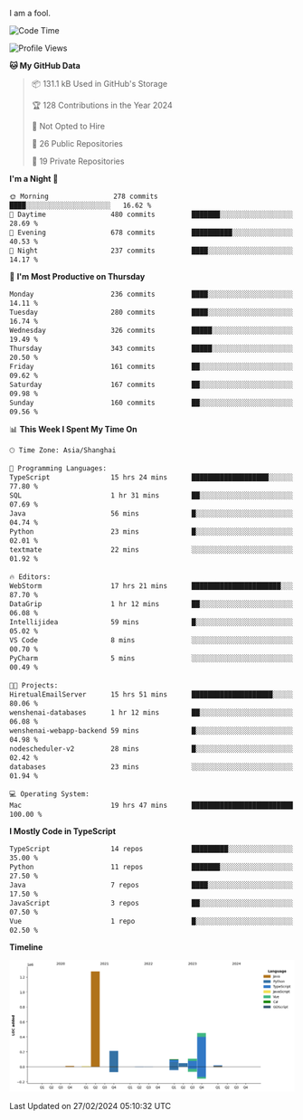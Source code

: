 I am a fool.

<!--START_SECTION:waka-->
![Code Time](http://img.shields.io/badge/Code%20Time-1%2C219%20hrs%2010%20mins-blue)

![Profile Views](http://img.shields.io/badge/Profile%20Views-0-blue)

**🐱 My GitHub Data** 

> 📦 131.1 kB Used in GitHub's Storage 
 > 
> 🏆 128 Contributions in the Year 2024
 > 
> 🚫 Not Opted to Hire
 > 
> 📜 26 Public Repositories 
 > 
> 🔑 19 Private Repositories 
 > 
**I'm a Night 🦉** 

```text
🌞 Morning                278 commits         ████░░░░░░░░░░░░░░░░░░░░░   16.62 % 
🌆 Daytime                480 commits         ███████░░░░░░░░░░░░░░░░░░   28.69 % 
🌃 Evening                678 commits         ██████████░░░░░░░░░░░░░░░   40.53 % 
🌙 Night                  237 commits         ████░░░░░░░░░░░░░░░░░░░░░   14.17 % 
```
📅 **I'm Most Productive on Thursday** 

```text
Monday                   236 commits         ████░░░░░░░░░░░░░░░░░░░░░   14.11 % 
Tuesday                  280 commits         ████░░░░░░░░░░░░░░░░░░░░░   16.74 % 
Wednesday                326 commits         █████░░░░░░░░░░░░░░░░░░░░   19.49 % 
Thursday                 343 commits         █████░░░░░░░░░░░░░░░░░░░░   20.50 % 
Friday                   161 commits         ██░░░░░░░░░░░░░░░░░░░░░░░   09.62 % 
Saturday                 167 commits         ██░░░░░░░░░░░░░░░░░░░░░░░   09.98 % 
Sunday                   160 commits         ██░░░░░░░░░░░░░░░░░░░░░░░   09.56 % 
```


📊 **This Week I Spent My Time On** 

```text
🕑︎ Time Zone: Asia/Shanghai

💬 Programming Languages: 
TypeScript               15 hrs 24 mins      ███████████████████░░░░░░   77.80 % 
SQL                      1 hr 31 mins        ██░░░░░░░░░░░░░░░░░░░░░░░   07.69 % 
Java                     56 mins             █░░░░░░░░░░░░░░░░░░░░░░░░   04.74 % 
Python                   23 mins             █░░░░░░░░░░░░░░░░░░░░░░░░   02.01 % 
textmate                 22 mins             ░░░░░░░░░░░░░░░░░░░░░░░░░   01.92 % 

🔥 Editors: 
WebStorm                 17 hrs 21 mins      ██████████████████████░░░   87.70 % 
DataGrip                 1 hr 12 mins        ██░░░░░░░░░░░░░░░░░░░░░░░   06.08 % 
Intellijidea             59 mins             █░░░░░░░░░░░░░░░░░░░░░░░░   05.02 % 
VS Code                  8 mins              ░░░░░░░░░░░░░░░░░░░░░░░░░   00.70 % 
PyCharm                  5 mins              ░░░░░░░░░░░░░░░░░░░░░░░░░   00.49 % 

🐱‍💻 Projects: 
HiretualEmailServer      15 hrs 51 mins      ████████████████████░░░░░   80.06 % 
wenshenai-databases      1 hr 12 mins        ██░░░░░░░░░░░░░░░░░░░░░░░   06.08 % 
wenshenai-webapp-backend 59 mins             █░░░░░░░░░░░░░░░░░░░░░░░░   04.98 % 
nodescheduler-v2         28 mins             █░░░░░░░░░░░░░░░░░░░░░░░░   02.42 % 
databases                23 mins             ░░░░░░░░░░░░░░░░░░░░░░░░░   01.94 % 

💻 Operating System: 
Mac                      19 hrs 47 mins      █████████████████████████   100.00 % 
```

**I Mostly Code in TypeScript** 

```text
TypeScript               14 repos            █████████░░░░░░░░░░░░░░░░   35.00 % 
Python                   11 repos            ███████░░░░░░░░░░░░░░░░░░   27.50 % 
Java                     7 repos             ████░░░░░░░░░░░░░░░░░░░░░   17.50 % 
JavaScript               3 repos             ██░░░░░░░░░░░░░░░░░░░░░░░   07.50 % 
Vue                      1 repo              █░░░░░░░░░░░░░░░░░░░░░░░░   02.50 % 
```



**Timeline**

![Lines of Code chart](https://raw.githubusercontent.com/VeejaLiu/VeejaLiu/master/assets/bar_graph.png)


 Last Updated on 27/02/2024 05:10:32 UTC
<!--END_SECTION:waka-->
